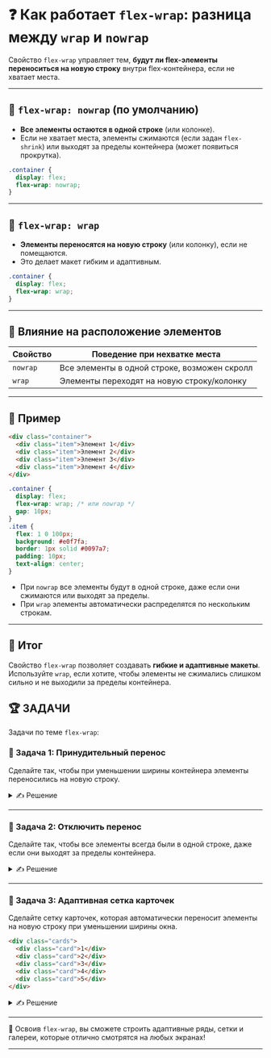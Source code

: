 # ❓ Как работает `flex-wrap`: разница между `wrap` и `nowrap`

Свойство `flex-wrap` управляет тем, **будут ли flex-элементы переноситься на новую строку** внутри flex-контейнера, если не хватает места.

---

## 🔹 `flex-wrap: nowrap` (по умолчанию)
- **Все элементы остаются в одной строке** (или колонке).
- Если не хватает места, элементы сжимаются (если задан `flex-shrink`) или выходят за пределы контейнера (может появиться прокрутка).

```css
.container {
  display: flex;
  flex-wrap: nowrap;
}
```

---

## 🔹 `flex-wrap: wrap`
- **Элементы переносятся на новую строку** (или колонку), если не помещаются.
- Это делает макет гибким и адаптивным.

```css
.container {
  display: flex;
  flex-wrap: wrap;
}
```

---

## 🔹 Влияние на расположение элементов

| Свойство         | Поведение при нехватке места                |
|------------------|---------------------------------------------|
| `nowrap`         | Все элементы в одной строке, возможен скролл|
| `wrap`           | Элементы переходят на новую строку/колонку  |

---

## 🔹 Пример

```html
<div class="container">
  <div class="item">Элемент 1</div>
  <div class="item">Элемент 2</div>
  <div class="item">Элемент 3</div>
  <div class="item">Элемент 4</div>
</div>
```

```css
.container {
  display: flex;
  flex-wrap: wrap; /* или nowrap */
  gap: 10px;
}
.item {
  flex: 1 0 100px;
  background: #e0f7fa;
  border: 1px solid #0097a7;
  padding: 10px;
  text-align: center;
}
```

- При `nowrap` все элементы будут в одной строке, даже если они сжимаются или выходят за пределы.
- При `wrap` элементы автоматически распределятся по нескольким строкам.

---

## 🎯 Итог

Свойство `flex-wrap` позволяет создавать **гибкие и адаптивные макеты**. Используйте `wrap`, если хотите, чтобы элементы не сжимались слишком сильно и не выходили за пределы контейнера.

## 🏆 ЗАДАЧИ

Задачи по теме `flex-wrap`:

### 📌 Задача 1: Принудительный перенос
Сделайте так, чтобы при уменьшении ширины контейнера элементы переносились на новую строку.

<details>
<summary>✍ Решение</summary>

```css
.container {
  display: flex;
  flex-wrap: wrap;
}
```

</details>

---

### 📌 Задача 2: Отключить перенос
Сделайте так, чтобы все элементы всегда были в одной строке, даже если они выходят за пределы контейнера.

<details>
<summary>✍ Решение</summary>

```css
.container {
  display: flex;
  flex-wrap: nowrap;
}
```

</details>

---

### 📌 Задача 3: Адаптивная сетка карточек
Сделайте сетку карточек, которая автоматически переносит элементы на новую строку при уменьшении ширины окна.

```html
<div class="cards">
  <div class="card">1</div>
  <div class="card">2</div>
  <div class="card">3</div>
  <div class="card">4</div>
  <div class="card">5</div>
</div>
```
<details>
<summary>✍ Решение</summary>

```css
.cards {
  display: flex;
  flex-wrap: wrap;
  gap: 12px;
}
.card {
  flex: 1 0 180px;
  background: #fffde7;
  border: 1px solid #fbc02d;
  padding: 20px;
  text-align: center;
  border-radius: 8px;
}
```

</details>

---

🎉 Освоив `flex-wrap`, вы сможете строить адаптивные ряды, сетки и галереи, которые отлично смотрятся на любых экранах! 

---
